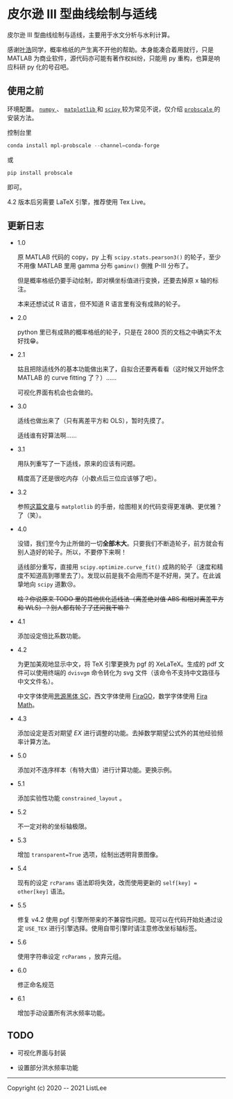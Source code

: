 # 皮尔逊 III 型曲线绘制与适线

皮尔逊 III 型曲线绘制与适线，主要用于水文分析与水利计算。

感谢[叶浩](https://github.com/yehao1999)同学，概率格纸的产生离不开他的帮助。本身能凑合着用就行，只是 MATLAB 为商业软件，源代码亦可能有著作权纠纷，只能用 py 重构，也算是响应科研 py 化的号召吧。

## 使用之前

环境配置。 [ `numpy` ](https://numpy.org/) 、 [ `matplotlib` ](https://matplotlib.org/) 和 [ `scipy` ](https://scipy.org/) 较为常见不说，仅介绍 [ `probscale` ](https://matplotlib.org/mpl-probscale/)的安装方法。

控制台里

``` powershell
conda install mpl-probscale --channel=conda-forge
```

或

``` powershell
pip install probscale
```

即可。

4.2 版本后另需要 LaTeX 引擎，推荐使用 Tex Live。

## 更新日志

* 1.0

    原 MATLAB 代码的 copy，py 上有 `scipy.stats.pearson3()` 的轮子，至少不用像 MATLAB 里用 gamma 分布 `gaminv()` 倒推 P-III 分布了。

    但是概率格纸仍要手动绘制，即对横坐标值进行变换，还要去掉原 x 轴的标注。

    本来还想试试 R 语言，但不知道 R 语言里有没有成熟的轮子。

* 2.0

    python 里已有成熟的概率格纸的轮子，只是在 2800 页的文档之中确实不太好找😁。

* 2.1

    姑且把除适线外的基本功能做出来了，自拟合还要再看看（这时候又开始怀念 MATLAB 的 curve fitting 了？）……

    可视化界面有机会也会做的。

* 3.0

    适线也做出来了（只有离差平方和 OLS），暂时先摸了。

    适线谁有好算法啊……

* 3.1

    用队列重写了一下适线，原来的应该有问题。

    精度高了还是很吃内存（小数点后三位应该够了吧）。

* 3.2

    参照[这篇文章](https://zhuanlan.zhihu.com/p/93423829)与 `matplotlib` 的手册，绘图相关的代码变得更准确、更优雅？了（笑）。

* 4.0

    没错，我们至今为止所做的一切**全部木大**。只要我们不断造轮子，前方就会有别人造好的轮子。所以，不要停下来啊！

    适线部分重写，直接用 `scipy.optimize.curve_fit()` 成熟的轮子（速度和精度不知道高到哪里去了）。发现以前是我不会用而不是不好用，哭了。在此诚挚地向 `scipy` 道歉😢。

    ~~啥？你说原来 TODO 里的其他优化适线法（离差绝对值 ABS 和相对离差平方和 WLS）？别人都有轮子了还问我干嘛？~~

* 4.1

    添加设定倍比系数功能。

* 4.2

    为更加美观地显示中文，将 TeX 引擎更换为 pgf 的 XeLaTeX。生成的 pdf 文件可以使用终端的 `dvisvgm` 命令转化为 svg 文件（该命令不支持中文路径与中文文件名）。

    中文字体使用[思源黑体 SC](https://github.com/adobe-fonts/source-han-sans)，西文字体使用 [FiraGO](https://github.com/bBoxType/FiraGO)，数学字体使用 [Fira Math](https://github.com/firamath/firamath)。

* 4.3

    添加设定是否对期望 *EX* 进行调整的功能。去掉数学期望公式外的其他经验频率计算方法。

* 5.0

    添加对不连序样本（有特大值）进行计算功能。更换示例。

* 5.1

    添加实验性功能 `constrained_layout` 。

* 5.2

    不一定对称的坐标轴极限。

* 5.3

    增加 `transparent=True` 选项，绘制出透明背景图像。

* 5.4

    现有的设定 `rcParams` 语法即将失效，改而使用更新的 `self[key] = other[key]` 语法。

* 5.5

    修复 v4.2 使用 pgf 引擎所带来的不兼容性问题。现可以在代码开始处通过设定 `USE_TEX` 进行引擎选择。使用自带引擎时请注意修改坐标轴标签。

* 5.6

    使用字符串设定 `rcParams` ，放弃元组。

* 6.0

    修正命名规范

* 6.1

    增加手动设置所有洪水频率功能。

## TODO

* 可视化界面与封装

* 设置部分洪水频率功能

---

Copyright (c) 2020 -- 2021 ListLee
